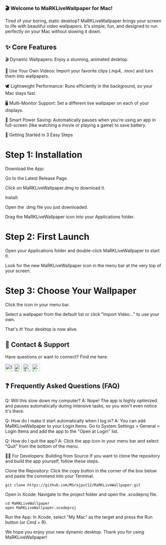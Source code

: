 ### 🎬 Welcome to MaRKLiveWallpaper for Mac!


Tired of your boring, static desktop? MaRKLiveWallpaper brings your screen to life with beautiful video wallpapers. It's simple, fun, and designed to run perfectly on your Mac without slowing it down.

## ✨ Core Features
🎬 Dynamic Wallpapers: Enjoy a stunning, animated desktop.

📂 Use Your Own Videos: Import your favorite clips (.mp4, .mov) and turn them into wallpapers.

🕊️ Lightweight Performance: Runs efficiently in the background, so your Mac stays fast.

🖥️ Multi-Monitor Support: Set a different live wallpaper on each of your displays.

🔋 Smart Power Saving: Automatically pauses when you're using an app in full-screen (like watching a movie or playing a game) to save battery.

🚀 Getting Started in 3 Easy Steps

# Step 1: Installation

Download the App:

Go to the Latest Release Page.

Click on MaRKLiveWallpaper.dmg to download it.

Install:

Open the .dmg file you just downloaded.

Drag the MaRKLiveWallpaper icon into your Applications folder.

# Step 2: First Launch

Open your Applications folder and double-click MaRKLiveWallpaper to start it.

Look for the new MaRKLiveWallpaper icon in the menu bar at the very top of your screen.

# Step 3: Choose Your Wallpaper

Click the icon in your menu bar.

Select a wallpaper from the default list or click "Import Video..." to use your own.

That's it! Your desktop is now alive.

## 💬 Contact & Support
Have questions or want to connect? Find me here:

[<img src="https://img.shields.io/badge/Instagram-E4405F?style=for-the-badge&logo=instagram&logoColor=white" alt="Instagram Badge" height="25">](https://instagram.com/_the_manish_rajput_)
[<img src="https://img.shields.io/badge/Discord-7289DA?style=for-the-badge&logo=discord&logoColor=white" alt="Discord Badge" height="25">](https://discord.com/users/your-discord-id)
[<img src="https://img.shields.io/badge/Telegram-2CA5E0?style=for-the-badge&logo=telegram&logoColor=white" alt="Telegram Badge" height="25">](https://t.me/your-telegram-id)
<img src="https://img.shields.io/badge/LinkedIn-0077B5?style=for-the-badge&logo=linkedin&logoColor=white" alt="LinkedIn Badge" height="25">

## ❓ Frequently Asked Questions (FAQ)

Q: Will this slow down my computer?
A: Nope! The app is highly optimized and pauses automatically during intensive tasks, so you won't even notice it's there.

Q: How do I make it start automatically when I log in?
A: You can add MaRKLiveWallpaper to your Login Items. Go to System Settings > General > Login Items and add the app to the "Open at Login" list.

Q: How do I quit the app?
A: Click the app icon in your menu bar and select "Quit" from the bottom of the menu.

👨‍💻 For Developers: Building from Source
If you want to clone the repository and build the app yourself, follow these steps.

Clone the Repository:
Click the copy button in the corner of the box below and paste the command into your Terminal.



```
git clone https://github.com/MSrajput12/MaRKLiveWallpaper.git
```
Open in Xcode:
Navigate to the project folder and open the .xcodeproj file.
```
cd MaRKLiveWallpaper
open MaRKLiveWallpaper.xcodeproj
```
Run the App:
In Xcode, select "My Mac" as the target and press the Run button (or Cmd + R).

We hope you enjoy your new dynamic desktop. Thank you for using MaRKLiveWallpaper!
